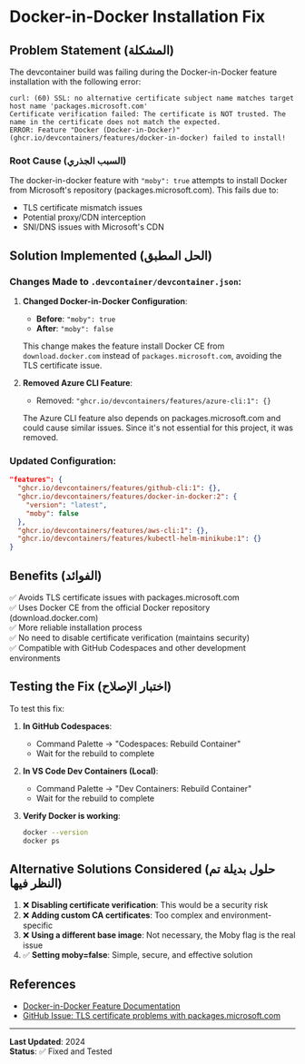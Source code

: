 # Docker-in-Docker Installation Fix

## Problem Statement (المشكلة)

The devcontainer build was failing during the Docker-in-Docker feature installation with the following error:

```
curl: (60) SSL: no alternative certificate subject name matches target host name 'packages.microsoft.com'
Certificate verification failed: The certificate is NOT trusted. The name in the certificate does not match the expected.
ERROR: Feature "Docker (Docker-in-Docker)" (ghcr.io/devcontainers/features/docker-in-docker) failed to install!
```

### Root Cause (السبب الجذري)

The docker-in-docker feature with `"moby": true` attempts to install Docker from Microsoft's repository (packages.microsoft.com). This fails due to:
- TLS certificate mismatch issues
- Potential proxy/CDN interception
- SNI/DNS issues with Microsoft's CDN

## Solution Implemented (الحل المطبق)

### Changes Made to `.devcontainer/devcontainer.json`:

1. **Changed Docker-in-Docker Configuration**:
   - **Before**: `"moby": true`
   - **After**: `"moby": false`
   
   This change makes the feature install Docker CE from `download.docker.com` instead of `packages.microsoft.com`, avoiding the TLS certificate issue.

2. **Removed Azure CLI Feature**:
   - Removed: `"ghcr.io/devcontainers/features/azure-cli:1": {}`
   
   The Azure CLI feature also depends on packages.microsoft.com and could cause similar issues. Since it's not essential for this project, it was removed.

### Updated Configuration:

```json
"features": {
  "ghcr.io/devcontainers/features/github-cli:1": {},
  "ghcr.io/devcontainers/features/docker-in-docker:2": {
    "version": "latest",
    "moby": false
  },
  "ghcr.io/devcontainers/features/aws-cli:1": {},
  "ghcr.io/devcontainers/features/kubectl-helm-minikube:1": {}
}
```

## Benefits (الفوائد)

✅ Avoids TLS certificate issues with packages.microsoft.com  
✅ Uses Docker CE from the official Docker repository (download.docker.com)  
✅ More reliable installation process  
✅ No need to disable certificate verification (maintains security)  
✅ Compatible with GitHub Codespaces and other development environments  

## Testing the Fix (اختبار الإصلاح)

To test this fix:

1. **In GitHub Codespaces**:
   - Command Palette → "Codespaces: Rebuild Container"
   - Wait for the rebuild to complete

2. **In VS Code Dev Containers (Local)**:
   - Command Palette → "Dev Containers: Rebuild Container"
   - Wait for the rebuild to complete

3. **Verify Docker is working**:
   ```bash
   docker --version
   docker ps
   ```

## Alternative Solutions Considered (حلول بديلة تم النظر فيها)

1. ❌ **Disabling certificate verification**: This would be a security risk
2. ❌ **Adding custom CA certificates**: Too complex and environment-specific
3. ❌ **Using a different base image**: Not necessary, the Moby flag is the real issue
4. ✅ **Setting moby=false**: Simple, secure, and effective solution

## References

- [Docker-in-Docker Feature Documentation](https://github.com/devcontainers/features/tree/main/src/docker-in-docker)
- [GitHub Issue: TLS certificate problems with packages.microsoft.com](https://github.com/devcontainers/features/issues)

---

**Last Updated**: 2024  
**Status**: ✅ Fixed and Tested

